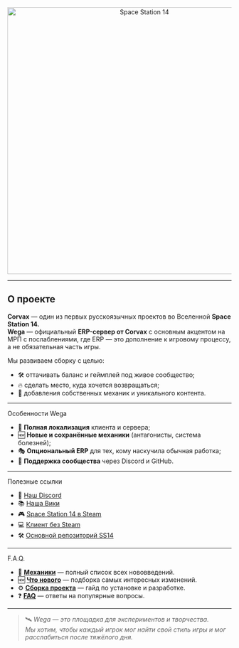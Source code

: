 <div align="center">
  <img src="https://raw.githubusercontent.com/space-wizards/asset-dump/de329a7898bb716b9d5ba9a0cd07f38e61f1ed05/github-logo.svg" alt="Space Station 14" width="600"/>
</div>

---

## О проекте

<p><span style="color: #ffffff; background-color: #800080;"></span></p>
<div><strong>Corvax</strong> &mdash; один из первых русскоязычных проектов во Вселенной <strong>Space Station 14.</strong> &nbsp;</div>
<div><strong>Wega</strong> &mdash; официальный <strong>ERP-сервер от Corvax</strong> с основным акцентом на МРП с послаблениями, где ERP &mdash; это дополнение к игровому процессу, а не обязательная часть игры.</div>

Мы развиваем сборку с целью:
- 🛠️ оттачивать баланс и геймплей под живое сообщество;  
- 🔥 сделать место, куда хочется возвращаться;
- 🧩 добавления собственных механик и уникального контента.

---

<div id="admonition-Особенности Wega" class="admonition admonish-info">
<div class="admonition-title">
<p>Особенности Wega</p>
</div>

- 📖 **Полная локализация** клиента и сервера; 
- 🆕 **Новые и сохранённые механики** (антагонисты, система болезней); 
- 🎭 **Опциональный ERP** для тех, кому наскучила обычная работка;  
- 🔗 **Поддержка сообщества** через Discord и GitHub.
</div>

---

<div id="admonition- Полезные ссылки" class="admonition admonish-warning">
<div class="admonition-title">
<p> Полезные ссылки</p>
</div>

- 💬 [Наш Discord](https://discord.gg/bJrgSmKf3a)  
- 📚 [Наша Вики](https://station14.ru/wiki/%D0%9F%D0%BE%D1%80%D1%82%D0%B0%D0%BB:Wega)  
- 🎮 [Space Station 14 в Steam](https://store.steampowered.com/app/1255460/Space_Station_14/)  
- 💻 [Клиент без Steam](https://spacestation14.io/about/nightlies/)  
- 🛠️ [Основной репозиторий SS14](https://github.com/space-wizards/space-station-14)  
</div>

---

<div id="admonition-F.A.Q." class="admonition admonish-question">
<div class="admonition-title">
<p>F.A.Q.</p>
</div>

- 📑 **[Механики](mechanics/index.md)** — полный список всех нововведений.  
- 🆕 **[Что нового](whats-new.md)** — подборка самых интересных изменений.  
- ⚙️ **[Сборка проекта](for-devs.md)** — гайд по установке и разработке.  
- ❓ **[FAQ](faq.md)** — ответы на популярные вопросы. 
</div>

---

> 🛰️ *Wega — это площадка для экспериментов и творчества.  
Мы хотим, чтобы каждый игрок мог найти свой стиль игры и мог расслабиться после тяжёлого дня.*
